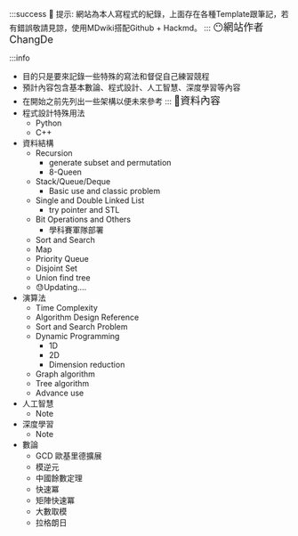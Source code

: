 
:::success 
📢  提示: 網站為本人寫程式的紀錄，上面存在各種Template跟筆記，若有錯誤敬請見諒，使用MDwiki搭配Github + Hackmd。
:::
<font size=4>😶網站作者 ChangDe</font><br>

:::info
  - 目的只是要來記錄一些特殊的寫法和督促自己練習競程
  - 預計內容包含基本數論、程式設計、人工智慧、深度學習等內容
  - 在開始之前先列出一些架構以便未來參考
:::
<font size=4>📃資料內容</font><br>
  - 程式設計特殊用法
    - Python
    - C++
  - 資料結構
    - Recursion
        - generate subset and permutation
        - 8-Queen
    - Stack/Queue/Deque
        - Basic use and classic problem
    - Single and Double Linked List
        - try pointer and STL
    - Bit Operations and Others
        - 學科賽軍隊部署
    - Sort and Search
    - Map
    - Priority Queue
    - Disjoint Set
    - Union find tree
    - 😓Updating....
  - 演算法
    - Time Complexity
    - Algorithm Design Reference
    - Sort and Search Problem
    - Dynamic Programming
        - 1D
        - 2D
        - Dimension reduction
    - Graph algorithm
    - Tree algorithm
    - Advance use
  - 人工智慧
    - Note
  - 深度學習
    - Note
  - 數論
    - GCD 歐基里德擴展
    - 模逆元
    - 中國餘數定理
    - 快速冪
    - 矩陣快速冪
    - 大數取模
    - 拉格朗日
